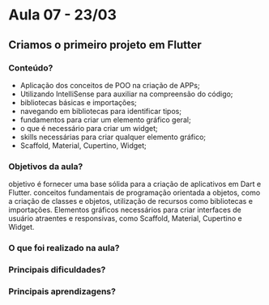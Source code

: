 # Aula 07 - 23/03 

## Criamos o primeiro projeto em Flutter

### Conteúdo?
* Aplicação dos conceitos de POO na criação de APPs;
* Utilizando IntelliSense para auxiliar na compreensão do código;
* bibliotecas básicas e importações;
* navegando em bibliotecas para identificar tipos;
* fundamentos para criar um elemento gráfico geral; 
* o que é necessário para criar um widget; 
* skills necessárias para criar qualquer elemento gráfico; 
* Scaffold, Material, Cupertino, Widget;

### Objetivos da aula?
objetivo é fornecer uma base sólida para a criação de aplicativos em Dart e Flutter. conceitos fundamentais de programação orientada a objetos, como a criação de classes e objetos, utilização de recursos como bibliotecas e importações. Elementos gráficos necessários para criar interfaces de usuário atraentes e responsivas, como Scaffold, Material, Cupertino e Widget.


### O que foi realizado na aula?



### Principais dificuldades?


### Principais aprendizagens?
